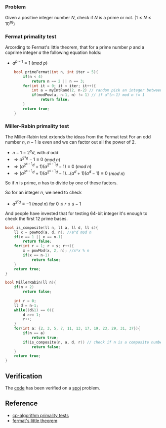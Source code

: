 ### Problem
Given a positive integer number $N$, check if $N$ is a prime or not. $(1 \leq N \leq 10^{18})$

### Fermat primality test
Arcording to Fermat's little theorem, that for a prime number $p$ and a coprime integer $a$ the following equation holds:
- $a^{p-1} \equiv 1$ $(mod$ $p)$

```c++
    bool primeFermat(int n, int iter = 5){
        if(n < 4)
            return n == 2 || n == 3;
        for(int it = 0; it < iter; it++){
            int a = myIntRand(2, n-2) // random pick an integer between 2 and n-2
            if(modPow(a, n-1, n) != 1) // if a^(n-1) mod n != 1
                return false;
        }
        return true;
    }
```

### Miller-Rabin primality test
The Miller-Rabin test extends the ideas from the Fermat test
For an odd number $n$, $n-1$ is even and we can factor out all the power of 2.
- $n-1$ $=$ $2^sd$, with $d$ odd
- $\Rightarrow a^{2^sd}-1 \equiv 0$ $(mod$ $n)$
- $\Rightarrow (a^{2^{s-1}d}+1)(a^{2^{s-1}d}-1) \equiv 0$ $(mod$ $n)$
- $\Rightarrow (a^{2^{s-1}d}+1)(a^{2^{s-1}d}-1)...(a^d + 1)(a^d - 1) \equiv 0$ $(mod$ $n)$

So if $n$ is prime, $n$ has to divide by one of these factors.

So for an integer $n$, we need to check

- $a^{2^rd} \equiv -1$ $(mod$ $n)$ for $0 \leq r \leq s-1$

And people have invested that for testing 64-bit integer it's enough to check the first 12 prime bases.

```c++
bool is_composite(ll n, ll a, ll d, ll s){
    ll x = powMod(a, d, n); //a^d mod n
    if(x == 1 || x == n-1)
        return false;
    for(int r = 1; r < s; r++){
        x = powMod(x, 2, n); //x*x % n
        if(x == n-1)
            return false;
    }
    return true;
}

bool MillerRabin(ll n){
    if(n < 2)
        return false;
    
    int r = 0;
    ll d = n-1;
    while((d&1) == 0){
        d >>= 1;
        r++;
    }
    for(int a: {2, 3, 5, 7, 11, 13, 17, 19, 23, 29, 31, 37}){
        if(n == a)
            return true;
        if(is_composite(n, a, d, r)) // check if n is a composite number
            return false;
    }
    return true;
}
```

## Verification
The [code](solution.cpp) has been verified on a [spoj](https://www.spoj.com/problems/PON/) problem.

## Reference
- [cp-algorithm primality tests](https://cp-algorithms.com/algebra/primality_tests.html)
- [fermat's little theorem](https://en.wikipedia.org/wiki/Fermat%27s_little_theorem)